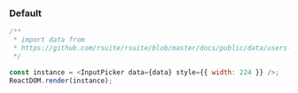 ### Default

<!--start-code-->

```js
/**
 * import data from
 * https://github.com/rsuite/rsuite/blob/master/docs/public/data/users-role.json
 */

const instance = <InputPicker data={data} style={{ width: 224 }} />;
ReactDOM.render(instance);
```

<!--end-code-->
